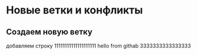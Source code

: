 # Новые ветки и конфликты

## Создаем новую ветку


добавляем строку
11111111111111111111
hello from githab
3333333333333333